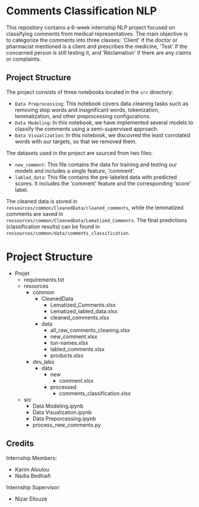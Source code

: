 # Comments Classification NLP

This repository contains a 6-week internship NLP project focused on classifying comments from medical representatives. The main objective is to categorize the comments into three classes: 'Client' if the doctor or pharmacist mentioned is a client and prescribes the medicine, 'Test' if the concerned person is still testing it, and 'Réclamation' if there are any claims or complaints.

## Project Structure

The project consists of three notebooks located in the `src` directory:
- `Data Preprocessing`: This notebook covers data cleaning tasks such as removing stop words and insignificant words, tokenization, lemmatization, and other preprocessing configurations.
- `Data Modeling`: In this notebook, we have implemented several models to classify the comments using a semi-supervised approach.
- `Data Visualization`: In this notebook, we discovred the least corrolated words with our targets, so that we removed them.


The datasets used in the project are sourced from two files:
- `new_comment`: This file contains the data for training and testing our models and includes a single feature, 'comment'.
- `labled_data`: This file contains the pre-labeled data with predicted scores. It includes the 'comment' feature and the corresponding 'score' label.

The cleaned data is stored in `ressources/common/CleanedData/cleaned_comments`, while the lemmatized comments are saved in `ressources/common/CleanedData/Lematized_Comments`. The final predictions (classification results) can be found in `ressources/common/data/comments_classification`.

# Project Structure

- Projet
  - requirements.txt
  - resources
    - common
      - CleanedData
        - Lematized_Comments.xlsx
        - Lematized_labled_data.xlsx
        - cleaned_comments.xlsx
      - data
        - all_raw_comments_cleaning.xlsx
        - new_comment.xlsx
        - tun-names.xlsx
        - labled_comments.xlsx
        - products.xlsx
    - dev_labo
      - data
        - new
          - comment.xlsx
        - processed
          - comments_classification.xlsx
  - src
    - Data Modeling.ipynb
    - Data Visualization.ipynb
    - Data Preporcessing.ipynb
    - process_new_comments.py



## Credits
 
Internship Members: 
- Karim Aloulou
- Nadia Bedhiafi

Internship Supervisor:
- Nizar Ellouze
